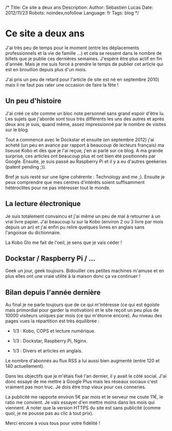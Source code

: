 /*
Title: Ce site a deux ans
Description: 
Author: Sébastien Lucas
Date: 2012/11/23
Robots: noindex,nofollow
Language: fr
Tags: blog
*/
# Ce site a deux ans

J'ai très peu de temps pour le moment (entre les déplacements professionnels et la vie de famille ...) et cela se ressent dans le nombre de billets que je publie ces dernières semaines. J'espère être plus actif en fin d'année. Mais je me suis forcé à prendre le temps de publier cet article qui est en brouillon depuis plus d'un mois.

J'ai pris un peu de retard pour l'article (le site est né en septembre 2010) mais il ne faut pas rater une occasion de faire la fête !


## Un peu d'histoire

J'ai créé ce site comme un bloc note personnel sans grand espoir d'être lu. Les sujets que j'aborde sont tous très différents les uns des autres et après deux ans je suis, quand même, assez impressionné par le nombre de visites sur le blog.

Tout a commencé avec le Dockstar et ensuite (en septembre 2012) j'ai acheté (un peu en avance par rapport à beaucoup de lecteurs français) ma liseuse Kobo et dès que je l'ai reçue, j'en ai parlé sur ce blog. A ma grande surprise, ces articles ont beaucoup plus et ont bien été positionnés par Google. Ensuite, je suis passé au Raspberry Pi et il y a eu d'autres geekeries (patent pending ;)). 

Bref je suis resté sur une ligne cohérente : Technology and me ;). Ensuite je peux comprendre que mes centres d'intérêts soient suffisamment hétéroclites pour ne pas intéresser tout le monde.
## La lecture électronique

Je suis totalement convaincu et j'ai même un peu de mal à retourner à un vrai livre papier. J'ai beaucoup lu sur la Kobo (environ 2 ou 3 livre par mois depuis un an) et j'ai enfin pu relire quelques livres en anglais sans l'angoisse du dictionnaire.

La Kobo Glo me fait de l'oeil, je sens que je vais céder !
## Dockstar / Raspberry Pi / ...

Geek un jour, geek toujours. Bidouiller ces petites machines m'amuse et en plus elles ont une vraie utilité à la maison donc ça va continuer !
## Bilan depuis l'année dernière

Au final je ne parle toujours que de ce qui m'intéresse (ce qui est égoïste mais primordial pour garder la motivation) et le site reçoit un peu plus de 10000 visiteurs uniques par mois (ce qui m'étonne encore). Au niveau des pages vues la répartition est très équilibrée :

*	1/3 : Kobo, COPS et lecture numérique.

*	1/3 : Dockstar, Raspberry Pi, Nginx.

*	1/3 : Divers et articles en anglais.
  
Le nombre d'abonnés au flux RSS a lui aussi bien augmenté (entre 120 et 140 actuellement).

Dans les objectifs que je m'étais fixé l'an dernier, il y avait le côté social. J'ai donc essayé de me mettre à Google Plus mais les réseaux sociaux c'est vraiment pas mon truc. Je dois être trop vieux pour ces conneries.
 
La publicité me rapporte environ 5€ par mois et le serveur me coute 11€, le ratio me convient. Je vais essayer d'en mettre moins dans les mois qui viennent. A noter que la version HTTPS du site est sans publicité (comme quoi, je ne pousse pas au clic à tout prix).

Merci encore à vous tous pour votre fidélité !
